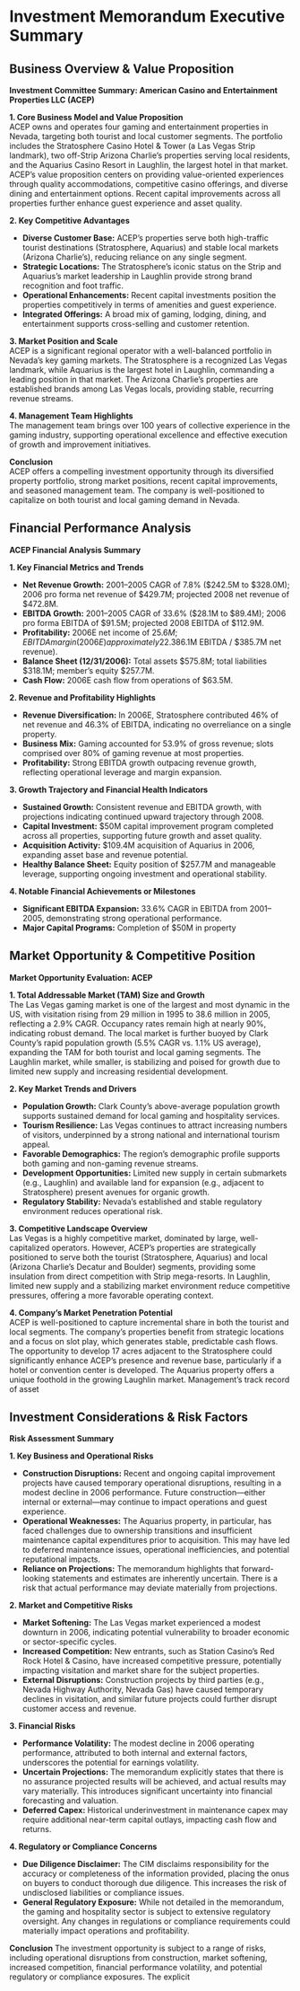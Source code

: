 # Investment Memorandum Executive Summary

## Business Overview & Value Proposition
**Investment Committee Summary: American Casino and Entertainment Properties LLC (ACEP)**

**1. Core Business Model and Value Proposition**  
ACEP owns and operates four gaming and entertainment properties in Nevada, targeting both tourist and local customer segments. The portfolio includes the Stratosphere Casino Hotel & Tower (a Las Vegas Strip landmark), two off-Strip Arizona Charlie’s properties serving local residents, and the Aquarius Casino Resort in Laughlin, the largest hotel in that market. ACEP’s value proposition centers on providing value-oriented experiences through quality accommodations, competitive casino offerings, and diverse dining and entertainment options. Recent capital improvements across all properties further enhance guest experience and asset quality.

**2. Key Competitive Advantages**  
- **Diverse Customer Base:** ACEP’s properties serve both high-traffic tourist destinations (Stratosphere, Aquarius) and stable local markets (Arizona Charlie’s), reducing reliance on any single segment.  
- **Strategic Locations:** The Stratosphere’s iconic status on the Strip and Aquarius’s market leadership in Laughlin provide strong brand recognition and foot traffic.  
- **Operational Enhancements:** Recent capital investments position the properties competitively in terms of amenities and guest experience.  
- **Integrated Offerings:** A broad mix of gaming, lodging, dining, and entertainment supports cross-selling and customer retention.

**3. Market Position and Scale**  
ACEP is a significant regional operator with a well-balanced portfolio in Nevada’s key gaming markets. The Stratosphere is a recognized Las Vegas landmark, while Aquarius is the largest hotel in Laughlin, commanding a leading position in that market. The Arizona Charlie’s properties are established brands among Las Vegas locals, providing stable, recurring revenue streams.

**4. Management Team Highlights**  
The management team brings over 100 years of collective experience in the gaming industry, supporting operational excellence and effective execution of growth and improvement initiatives.

**Conclusion**  
ACEP offers a compelling investment opportunity through its diversified property portfolio, strong market positions, recent capital improvements, and seasoned management team. The company is well-positioned to capitalize on both tourist and local gaming demand in Nevada.

## Financial Performance Analysis
**ACEP Financial Analysis Summary**

**1. Key Financial Metrics and Trends**
- **Net Revenue Growth:** 2001–2005 CAGR of 7.8% ($242.5M to $328.0M); 2006 pro forma net revenue of $429.7M; projected 2008 net revenue of $472.8M.
- **EBITDA Growth:** 2001–2005 CAGR of 33.6% ($28.1M to $89.4M); 2006 pro forma EBITDA of $91.5M; projected 2008 EBITDA of $112.9M.
- **Profitability:** 2006E net income of $25.6M; EBITDA margin (2006E) approximately 22.3% ($86.1M EBITDA / $385.7M net revenue).
- **Balance Sheet (12/31/2006):** Total assets $575.8M; total liabilities $318.1M; member’s equity $257.7M.
- **Cash Flow:** 2006E cash flow from operations of $63.5M.

**2. Revenue and Profitability Highlights**
- **Revenue Diversification:** In 2006E, Stratosphere contributed 46% of net revenue and 46.3% of EBITDA, indicating no overreliance on a single property.
- **Business Mix:** Gaming accounted for 53.9% of gross revenue; slots comprised over 80% of gaming revenue at most properties.
- **Profitability:** Strong EBITDA growth outpacing revenue growth, reflecting operational leverage and margin expansion.

**3. Growth Trajectory and Financial Health Indicators**
- **Sustained Growth:** Consistent revenue and EBITDA growth, with projections indicating continued upward trajectory through 2008.
- **Capital Investment:** $50M capital improvement program completed across all properties, supporting future growth and asset quality.
- **Acquisition Activity:** $109.4M acquisition of Aquarius in 2006, expanding asset base and revenue potential.
- **Healthy Balance Sheet:** Equity position of $257.7M and manageable leverage, supporting ongoing investment and operational stability.

**4. Notable Financial Achievements or Milestones**
- **Significant EBITDA Expansion:** 33.6% CAGR in EBITDA from 2001–2005, demonstrating strong operational performance.
- **Major Capital Programs:** Completion of $50M in property

## Market Opportunity & Competitive Position
**Market Opportunity Evaluation: ACEP**

**1. Total Addressable Market (TAM) Size and Growth**  
The Las Vegas gaming market is one of the largest and most dynamic in the US, with visitation rising from 29 million in 1995 to 38.6 million in 2005, reflecting a 2.9% CAGR. Occupancy rates remain high at nearly 90%, indicating robust demand. The local market is further buoyed by Clark County’s rapid population growth (5.5% CAGR vs. 1.1% US average), expanding the TAM for both tourist and local gaming segments. The Laughlin market, while smaller, is stabilizing and poised for growth due to limited new supply and increasing residential development.

**2. Key Market Trends and Drivers**  
- **Population Growth:** Clark County’s above-average population growth supports sustained demand for local gaming and hospitality services.  
- **Tourism Resilience:** Las Vegas continues to attract increasing numbers of visitors, underpinned by a strong national and international tourism appeal.  
- **Favorable Demographics:** The region’s demographic profile supports both gaming and non-gaming revenue streams.  
- **Development Opportunities:** Limited new supply in certain submarkets (e.g., Laughlin) and available land for expansion (e.g., adjacent to Stratosphere) present avenues for organic growth.  
- **Regulatory Stability:** Nevada’s established and stable regulatory environment reduces operational risk.

**3. Competitive Landscape Overview**  
Las Vegas is a highly competitive market, dominated by large, well-capitalized operators. However, ACEP’s properties are strategically positioned to serve both the tourist (Stratosphere, Aquarius) and local (Arizona Charlie’s Decatur and Boulder) segments, providing some insulation from direct competition with Strip mega-resorts. In Laughlin, limited new supply and a stabilizing market environment reduce competitive pressures, offering a more favorable operating context.

**4. Company’s Market Penetration Potential**  
ACEP is well-positioned to capture incremental share in both the tourist and local segments. The company’s properties benefit from strategic locations and a focus on slot play, which generates stable, predictable cash flows. The opportunity to develop 17 acres adjacent to the Stratosphere could significantly enhance ACEP’s presence and revenue base, particularly if a hotel or convention center is developed. The Aquarius property offers a unique foothold in the growing Laughlin market. Management’s track record of asset

## Investment Considerations & Risk Factors
**Risk Assessment Summary**

**1. Key Business and Operational Risks**
- **Construction Disruptions:** Recent and ongoing capital improvement projects have caused temporary operational disruptions, resulting in a modest decline in 2006 performance. Future construction—either internal or external—may continue to impact operations and guest experience.
- **Operational Weaknesses:** The Aquarius property, in particular, has faced challenges due to ownership transitions and insufficient maintenance capital expenditures prior to acquisition. This may have led to deferred maintenance issues, operational inefficiencies, and potential reputational impacts.
- **Reliance on Projections:** The memorandum highlights that forward-looking statements and estimates are inherently uncertain. There is a risk that actual performance may deviate materially from projections.

**2. Market and Competitive Risks**
- **Market Softening:** The Las Vegas market experienced a modest downturn in 2006, indicating potential vulnerability to broader economic or sector-specific cycles.
- **Increased Competition:** New entrants, such as Station Casino’s Red Rock Hotel & Casino, have increased competitive pressure, potentially impacting visitation and market share for the subject properties.
- **External Disruptions:** Construction projects by third parties (e.g., Nevada Highway Authority, Nevada Gas) have caused temporary declines in visitation, and similar future projects could further disrupt customer access and revenue.

**3. Financial Risks**
- **Performance Volatility:** The modest decline in 2006 operating performance, attributed to both internal and external factors, underscores the potential for earnings volatility.
- **Uncertain Projections:** The memorandum explicitly states that there is no assurance projected results will be achieved, and actual results may vary materially. This introduces significant uncertainty into financial forecasting and valuation.
- **Deferred Capex:** Historical underinvestment in maintenance capex may require additional near-term capital outlays, impacting cash flow and returns.

**4. Regulatory or Compliance Concerns**
- **Due Diligence Disclaimer:** The CIM disclaims responsibility for the accuracy or completeness of the information provided, placing the onus on buyers to conduct thorough due diligence. This increases the risk of undisclosed liabilities or compliance issues.
- **General Regulatory Exposure:** While not detailed in the memorandum, the gaming and hospitality sector is subject to extensive regulatory oversight. Any changes in regulations or compliance requirements could materially impact operations and profitability.

**Conclusion**
The investment opportunity is subject to a range of risks, including operational disruptions from construction, market softening, increased competition, financial performance volatility, and potential regulatory or compliance exposures. The explicit

